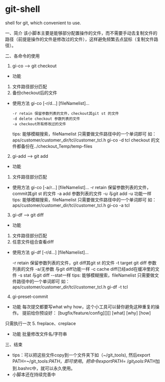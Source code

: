# git-shell
shell for git, which convenient to use.

一、简介
该小脚本主要是能够部分配置操作的文件，而不需要手动去复制文件的路径（前提是操作的文件是修改过的文件），这样避免频繁去点鼠标（复制文件路径）。

二、各命令的使用

1. gi-co --> git checkout
- 功能
1. 文件路径部分匹配
2. 备份checkout后的文件
- 使用方法
gi-co [-r/d...] [fileNamelist]...

      -r retain 保留参数列表的文件，checkout其git st 的文件
      -d delete checkout 参数列表的文件
      -a checkout所有修改过的文件
     tips: 能够模糊搜索，fileNamelist 只需要做文件路径中的一个单词即可
     如：aps/customer/customer_dir/tcl/customer_tcl.h
     gi-co -d tcl
    checkout 的文件都备份在../checkout_Temp/temp-files
	
2. gi-add --> git add
- 功能
1. 文件路径部分匹配
- 使用方法
gi-co  [-a/r...]   [fileNamelist]...
        -r   retain 保留参数列表的文件，commit其git st 的文件
        -a  add 参数列表的文件
        -u  与git add -u 功能一样
        tips: 能够模糊搜索，fileNamelist 只需要做文件路径中的一个单词即可
        如：aps/customer/customer_dir/tcl/customer_tcl.h
        gi-co  -a  tcl
		
3. gi-df --> git diff
- 功能
1. 文件路径部分匹配
2. 任意文件组合查看diff
- 使用方法
gi-df [-r/d...] [fileNamelist]...

    -r  retain  保留参数列表的文件，git diff其git st 的文件
    -t  target  git diff 参数列表的文件
    -a/无参数  与git diff功能一样
    -c  cache   diff已经add在缓冲里的文件
    -s  stat 与git diff --stat一样
    tips: 能够模糊搜索，fileNamelist 只需要做文件路径中的一个单词即可
    如：aps/customer/customer_dir/tcl/customer_tcl.h
    gi-df -t tcl
4. gi-preset-commit

- 功能
每次提交都要写what why how，这个小工具可以替你避免这种重复的操作。
   提前给你预设好：
[bugfix/feature/config][][]
[what]
[why]
[how]

只需执行一次
5. freplace、creplace
- 功能
   批量修改文件名/字符串

三、结束
- tips：可以把这些文件copy到一个文件夹下如（~/git_tools), 然后export PATH=~/git_tools:$PATH，即可使用。把命令export PATH=~/git_tools:$PATH加到.bashrc中，就可以永久使用。
- 小脚本还在持续完善中
